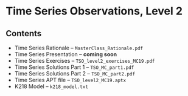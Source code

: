 # Time Series Observations, Level 2


## Contents
* Time Series Rationale &ndash; `MasterClass_Rationale.pdf`
* Time Series Presentation &ndash; **coming soon**
* Time Series Exercises &ndash; `TSO_level2_exercises_MC19.pdf`
* Time Series Solutions Part 1 &ndash; `TSO_MC_part1.pdf`
* Time Series Solutions Part 2 &ndash; `TSO_MC_part2.pdf`
* Time Series APT file &ndash; `TSO_level2_MC19.aptx`
* K218 Model &ndash; `k218_model.txt`


